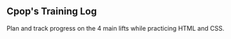 ## Cpop's Training Log
Plan and track progress on the 4 main lifts while practicing HTML and CSS. 


